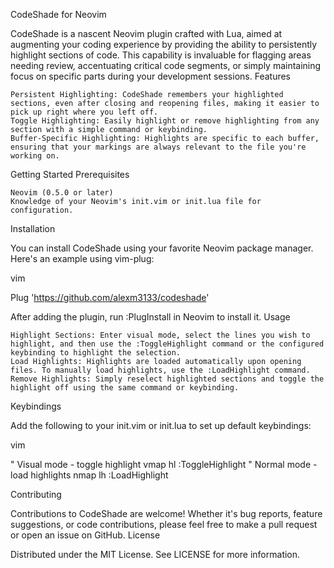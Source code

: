 CodeShade for Neovim

CodeShade is a nascent Neovim plugin crafted with Lua, aimed at augmenting your coding experience by providing the ability to persistently highlight sections of code. This capability is invaluable for flagging areas needing review, accentuating critical code segments, or simply maintaining focus on specific parts during your development sessions.
Features

    Persistent Highlighting: CodeShade remembers your highlighted sections, even after closing and reopening files, making it easier to pick up right where you left off.
    Toggle Highlighting: Easily highlight or remove highlighting from any section with a simple command or keybinding.
    Buffer-Specific Highlighting: Highlights are specific to each buffer, ensuring that your markings are always relevant to the file you're working on.

Getting Started
Prerequisites

    Neovim (0.5.0 or later)
    Knowledge of your Neovim's init.vim or init.lua file for configuration.

Installation

You can install CodeShade using your favorite Neovim package manager. Here's an example using vim-plug:

vim

Plug 'https://github.com/alexm3133/codeshade'

After adding the plugin, run :PlugInstall in Neovim to install it.
Usage

    Highlight Sections: Enter visual mode, select the lines you wish to highlight, and then use the :ToggleHighlight command or the configured keybinding to highlight the selection.
    Load Highlights: Highlights are loaded automatically upon opening files. To manually load highlights, use the :LoadHighlight command.
    Remove Highlights: Simply reselect highlighted sections and toggle the highlight off using the same command or keybinding.

Keybindings

Add the following to your init.vim or init.lua to set up default keybindings:

vim

" Visual mode - toggle highlight
vmap <Leader>hl :ToggleHighlight<CR>
" Normal mode - load highlights
nmap <Leader>lh :LoadHighlight<CR>

Contributing

Contributions to CodeShade are welcome! Whether it's bug reports, feature suggestions, or code contributions, please feel free to make a pull request or open an issue on GitHub.
License

Distributed under the MIT License. See LICENSE for more information.
